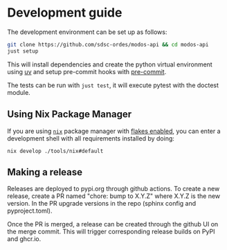 # Development guide

The development environment can be set up as follows:

```sh
git clone https://github.com/sdsc-ordes/modos-api && cd modos-api
just setup
```

This will install dependencies and create the python virtual environment using [uv](https://docs.astral.sh/uv/) and setup pre-commit hooks with [pre-commit](https://pre-commit.com/).

The tests can be run with `just test`, it will execute pytest with the doctest module.

## Using Nix Package Manager

If you are using [`nix`](https://nixos.org/download) package manager with [flakes enabled](https://nixos.wiki/wiki/Flakes),
you can enter a development shell with all requirements installed by doing:

```shell
nix develop ./tools/nix#default
```

## Making a release

Releases are deployed to pypi.org through github actions.
To create a new release, create a PR named "chore: bump to X.Y.Z" where X.Y.Z is the new version. In the PR upgrade versions in the repo (sphinx config and pyproject.toml).

Once the PR is merged, a release can be created through the github UI on the merge commit. This will trigger corresponding release builds on PyPI and ghcr.io.
